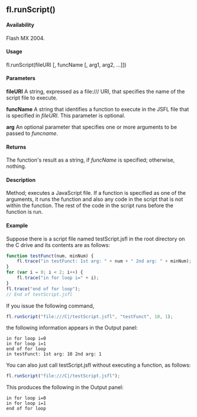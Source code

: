 ## fl.runScript()

#### Availability

Flash MX 2004.

#### Usage

fl.runScript(fileURI [, funcName [, arg1, arg2, ...]])

#### Parameters

**fileURI** A string, expressed as a file:/// URI, that specifies the name of the script file to execute.

**funcName** A string that identifies a function to execute in the JSFL file that is specified in *fileURI*. This parameter is optional.

**arg** An optional parameter that specifies one or more arguments to be passed to *funcname*.

#### Returns

The function's result as a string, if *funcName* is specified; otherwise, nothing.

#### Description

Method; executes a JavaScript file. If a function is specified as one of the arguments, it runs the function and also any code in the script that is not within the function. The rest of the code in the script runs before the function is run.

#### Example

Suppose there is a script file named testScript.jsfl in the root directory on the C drive and its contents are as follows:

```javascript
function testFunct(num, minNum) {
    fl.trace("in testFunct: 1st arg: " + num + " 2nd arg: " + minNum);
}
for (var i = 0; i < 2; i++) {
    fl.trace("in for loop i=" + i);
}
fl.trace("end of for loop");
// End of testScript.jsfl
```

If you issue the following command,

```javascript
fl.runScript("file:///C|/testScript.jsfl", "testFunct", 10, 1);
```

the following information appears in the Output panel:

```text
in for loop i=0
in for loop i=1
end of for loop
in testFunct: 1st arg: 10 2nd arg: 1
```

You can also just call testScript.jsfl without executing a function, as follows:

```javascript
fl.runScript("file:///C|/testScript.jsfl");
```

This produces the following in the Output panel:

```text
in for loop i=0
in for loop i=1
end of for loop
```
